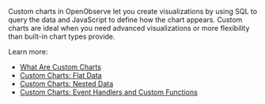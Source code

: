Custom charts in OpenObserve let you create visualizations by using SQL to query the data and JavaScript to define how the chart appears. 
Custom charts are ideal when you need advanced visualizations or more flexibility than built-in chart types provide.

Learn more:
 
- [What Are Custom Charts](what-are-custom-charts.md)
- [Custom Charts: Flat Data](custom-charts-flat-data.md)
- [Custom Charts: Nested Data](custom-charts-nested-data.md)
- [Custom Charts: Event Handlers and Custom Functions](custom-charts-event-handlers-and-custom-functions.md)